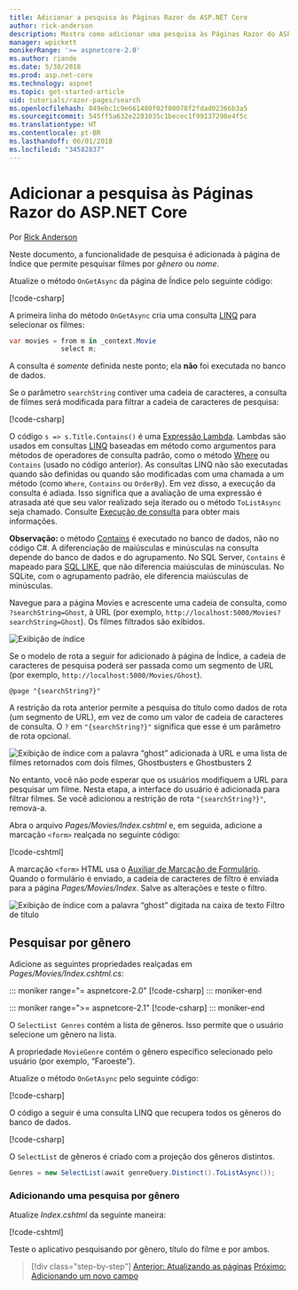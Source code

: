 ```yaml
---
title: Adicionar a pesquisa às Páginas Razor do ASP.NET Core
author: rick-anderson
description: Mostra como adicionar uma pesquisa às Páginas Razor do ASP.NET Core
manager: wpickett
monikerRange: '>= aspnetcore-2.0'
ms.author: riande
ms.date: 5/30/2018
ms.prod: asp.net-core
ms.technology: aspnet
ms.topic: get-started-article
uid: tutorials/razor-pages/search
ms.openlocfilehash: 849ebc1c9e661480f02f80078f2fdad02366b3a5
ms.sourcegitcommit: 545ff5a632e2281035c1becec1f99137298e4f5c
ms.translationtype: HT
ms.contentlocale: pt-BR
ms.lasthandoff: 06/01/2018
ms.locfileid: "34582837"
---
```

# <a name="add-search-to-aspnet-core-razor-pages"></a>Adicionar a pesquisa às Páginas Razor do ASP.NET Core

Por [Rick Anderson](https://twitter.com/RickAndMSFT)

Neste documento, a funcionalidade de pesquisa é adicionada à página de Índice que permite pesquisar filmes por *gênero* ou *nome*.

Atualize o método `OnGetAsync` da página de Índice pelo seguinte código:

[!code-csharp[](razor-pages-start/sample/RazorPagesMovie/Pages/Movies/Index.cshtml.cs?name=snippet_1stSearch)]

A primeira linha do método `OnGetAsync` cria uma consulta [LINQ](/dotnet/csharp/programming-guide/concepts/linq/) para selecionar os filmes:

```csharp
var movies = from m in _context.Movie
             select m;
```

A consulta é *somente* definida neste ponto; ela **não** foi executada no banco de dados.

Se o parâmetro `searchString` contiver uma cadeia de caracteres, a consulta de filmes será modificada para filtrar a cadeia de caracteres de pesquisa:

[!code-csharp[](razor-pages-start/sample/RazorPagesMovie/Pages/Movies/Index.cshtml.cs?name=snippet_SearchNull)]

O código `s => s.Title.Contains()` é uma [Expressão Lambda](/dotnet/csharp/programming-guide/statements-expressions-operators/lambda-expressions). Lambdas são usados em consultas [LINQ](/dotnet/csharp/programming-guide/concepts/linq/) baseadas em método como argumentos para métodos de operadores de consulta padrão, como o método [Where](/dotnet/csharp/programming-guide/concepts/linq/query-syntax-and-method-syntax-in-linq) ou `Contains` (usado no código anterior). As consultas LINQ não são executadas quando são definidas ou quando são modificadas com uma chamada a um método (como `Where`, `Contains` ou `OrderBy`). Em vez disso, a execução da consulta é adiada. Isso significa que a avaliação de uma expressão é atrasada até que seu valor realizado seja iterado ou o método `ToListAsync` seja chamado. Consulte [Execução de consulta](/dotnet/framework/data/adonet/ef/language-reference/query-execution) para obter mais informações.

**Observação:** o método [Contains](/dotnet/api/system.data.objects.dataclasses.entitycollection-1.contains) é executado no banco de dados, não no código C#. A diferenciação de maiúsculas e minúsculas na consulta depende do banco de dados e do agrupamento. No SQL Server, `Contains` é mapeado para [SQL LIKE](/sql/t-sql/language-elements/like-transact-sql), que não diferencia maiúsculas de minúsculas. No SQLite, com o agrupamento padrão, ele diferencia maiúsculas de minúsculas.

Navegue para a página Movies e acrescente uma cadeia de consulta, como `?searchString=Ghost`, à URL (por exemplo, `http://localhost:5000/Movies?searchString=Ghost`). Os filmes filtrados são exibidos.

![Exibição de índice](search/_static/ghost.png)

Se o modelo de rota a seguir for adicionado à página de Índice, a cadeia de caracteres de pesquisa poderá ser passada como um segmento de URL (por exemplo, `http://localhost:5000/Movies/Ghost`).

```cshtml
@page "{searchString?}"
```

A restrição da rota anterior permite a pesquisa do título como dados de rota (um segmento de URL), em vez de como um valor de cadeia de caracteres de consulta.  O `?` em `"{searchString?}"` significa que esse é um parâmetro de rota opcional.

![Exibição de índice com a palavra “ghost” adicionada à URL e uma lista de filmes retornados com dois filmes, Ghostbusters e Ghostbusters 2](search/_static/g2.png)

No entanto, você não pode esperar que os usuários modifiquem a URL para pesquisar um filme. Nesta etapa, a interface do usuário é adicionada para filtrar filmes. Se você adicionou a restrição de rota `"{searchString?}"`, remova-a.

Abra o arquivo *Pages/Movies/Index.cshtml* e, em seguida, adicione a marcação `<form>` realçada no seguinte código:

[!code-cshtml[](razor-pages-start/sample/RazorPagesMovie/Pages/Movies/Index2.cshtml?highlight=14-19&range=1-22)]

A marcação `<form>` HTML usa o [Auxiliar de Marcação de Formulário](xref:mvc/views/working-with-forms#the-form-tag-helper). Quando o formulário é enviado, a cadeia de caracteres de filtro é enviada para a página *Pages/Movies/Index*. Salve as alterações e teste o filtro.

![Exibição de índice com a palavra “ghost” digitada na caixa de texto Filtro de título](search/_static/filter.png)

## <a name="search-by-genre"></a>Pesquisar por gênero

Adicione as seguintes propriedades realçadas em *Pages/Movies/Index.cshtml.cs*:

::: moniker range="= aspnetcore-2.0"
[!code-csharp[](razor-pages-start/sample/RazorPagesMovie/Pages/Movies/Index.cshtml.cs?name=snippet_newProps&highlight=11-999)]
::: moniker-end

::: moniker range=">= aspnetcore-2.1"
[!code-csharp[](razor-pages-start/sample/RazorPagesMovie21/Pages/Movies/Index.cshtml.cs?name=snippet_newProps&highlight=11-999)]
::: moniker-end


O `SelectList Genres` contém a lista de gêneros. Isso permite que o usuário selecione um gênero na lista.

A propriedade `MovieGenre` contém o gênero específico selecionado pelo usuário (por exemplo, “Faroeste”).

Atualize o método `OnGetAsync` pelo seguinte código:

[!code-csharp[](razor-pages-start/sample/RazorPagesMovie/Pages/Movies/Index.cshtml.cs?name=snippet_SearchGenre)]

O código a seguir é uma consulta LINQ que recupera todos os gêneros do banco de dados.

[!code-csharp[](razor-pages-start/sample/RazorPagesMovie/Pages/Movies/Index.cshtml.cs?name=snippet_LINQ)]

O `SelectList` de gêneros é criado com a projeção dos gêneros distintos.

<!-- BUG in OPS
Tag snippet_selectlist's start line '75' should be less than end line '29' when resolving "[!code-csharp[](razor-pages-start/sample/RazorPagesMovie/Pages/Movies/Index.cshtml.cs?name=snippet_SelectList)]"

There's no start line.

[!code-csharp[](razor-pages-start/sample/RazorPagesMovie/Pages/Movies/Index.cshtml.cs?name=snippet_SelectList)]
-->

```csharp
Genres = new SelectList(await genreQuery.Distinct().ToListAsync());
```

### <a name="adding-search-by-genre"></a>Adicionando uma pesquisa por gênero

Atualize *Index.cshtml* da seguinte maneira:

[!code-cshtml[](razor-pages-start/sample/RazorPagesMovie/Pages/Movies/IndexFormGenreNoRating.cshtml?highlight=16-18&range=1-26)]

Teste o aplicativo pesquisando por gênero, título do filme e por ambos.

> [!div class="step-by-step"]
> [Anterior: Atualizando as páginas](xref:tutorials/razor-pages/da1)
> [Próximo: Adicionando um novo campo](xref:tutorials/razor-pages/new-field)
